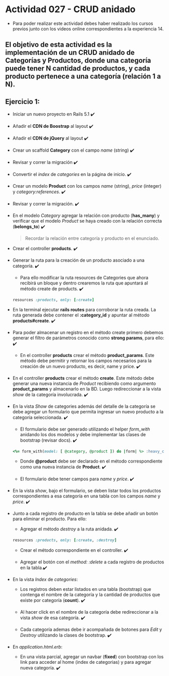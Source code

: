 # Actividad 027 - CRUD anidado

- Para poder realizar este actividad debes haber realizado los cursos previos junto con los videos online correspondientes a la experiencia 14.

## El objetivo de esta actividad es la implementación de un CRUD anidado de Categorías y Productos, donde una categoría puede tener N cantidad de productos, y cada producto pertenece a una categoría (relación 1 a N).

## Ejercicio 1:

- Iniciar un nuevo proyecto en Rails 5.1 :heavy_check_mark:

- Añadir el **CDN de Boostrap** al layout :heavy_check_mark:

- Añadir el **CDN de jQuery** al layout :heavy_check_mark:

- Crear un scaffold **Category** con el campo *name* (string) :heavy_check_mark:

- Revisar y correr la migración :heavy_check_mark:

- Convertir el *index* de *categories* en la página de inicio. :heavy_check_mark:

- Crear un modelo **Product** con los campos *name* (string), *price* (integer) y *category:references*. :heavy_check_mark:

- Revisar y correr la migración. :heavy_check_mark:

- En el modelo *Category* agregar la relación con producto (**has_many**) y verificar que el modelo *Product* se haya creado con la relación correcta (**belongs_to**) :heavy_check_mark:

    > Recordar la relación entre categoría y producto en el enunciado.

- Crear el controller **products**. :heavy_check_mark:

- Generar la ruta para la creación de un producto asociado a una categoría. :heavy_check_mark:

    - Para ello modificar la ruta resources de Categories que ahora recibirá un bloque y dentro crearemos la ruta que apuntará al método create de products. :heavy_check_mark:
    
    ~~~ruby
    resources :products, only: [:create]
    ~~~

- En la terminal ejecutar **rails routes** para corroborar la ruta creada. La ruta generada debe contener el **:category_id** y apuntar al método **products#create**. :heavy_check_mark:

- Para poder almacenar un registro en el método create primero debemos generar el filtro de parámetros conocido como **strong params**, para ello: :heavy_check_mark:

    - En el controller **products** crear el método **product_params**. Este método debe permitir y retornar los campos necesarios para la creación de un nuevo producto, es decir, name y price. :heavy_check_mark:

- En el controller **products** crear el método **create**. Este método debe generar una nueva instancia de *Product* recibiendo como argumento **product_params** y almacenarlo en la BD. Luego redireccionar a la vista *show* de la categoría involucrada. :heavy_check_mark:

- En la vista *Show* de categories además del detalle de la categoría se debe agregar un formulario que permita ingresar un nuevo producto a la categoría seleccionada. :heavy_check_mark:

    - El formulario debe ser generado utilizando el helper *form_with* anidando los dos modelos y debe implementar las clases de bootstrap (revisar docs). :heavy_check_mark:

    ~~~ruby
    <%= form_with(model: [ @category, @product ]) do |form| %> :heavy_check_mark:
    ~~~

    - Donde **@product** debe ser declarado en el método correspondiente como una nueva instancia de **Product**. :heavy_check_mark:

    - El formulario debe tener campos para *name* y *price*. :heavy_check_mark:

- En la vista *show*, bajo el formulario, se deben listar todos los productos correspondientes a esa categoría en una tabla con los campos *name* y *price*. :heavy_check_mark:

- Junto a cada registro de producto en la tabla se debe añadir un botón para eliminar el producto. Para ello:

    - Agregar el método *destroy* a la ruta anidada. :heavy_check_mark:

     ~~~ruby
     resources :products, only: [:create, :destroy] 
     ~~~

     - Crear el método correspondiente en el controller. :heavy_check_mark:

     - Agregar el botón con el *method: :delete* a cada registro de productos en la tabla.:heavy_check_mark:

- En la vista *Index* de *categories*: 
    - Los registros deben estar listados en una tabla (bootstrap) que contenga el nombre de la categoría y la cantidad de productos que existe por categoría (**count**). :heavy_check_mark:

    - Al hacer click en el nombre de la categoría debe redireccionar a la vista *show* de esa categoría. :heavy_check_mark:

    - Cada categoría ademas debe ir acompañada de botones para *Edit* y *Destroy* utilizando la clases de bootstrap. :heavy_check_mark:

- En *application.html.erb*:
	- En una vista parcial, agregar un navbar (**fixed**) con bootstrap con los link para acceder al home (index de categorias) y para agregar nueva categoría. :heavy_check_mark:
